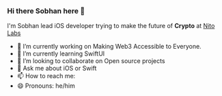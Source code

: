 ### Hi there Sobhan here 👋

I'm Sobhan lead iOS developer trying to make the future of **Crypto** at [Nito Labs](https://nitolabs.com)

- 🔭 I’m currently working on Making Web3 Accessible to Everyone.
- 🌱 I’m currently learning SwiftUI
- 👯 I’m looking to collaborate on Open source projects
- 💬 Ask me about iOS or Swift
- 📫 How to reach me: 
- 😄 Pronouns: he/him
